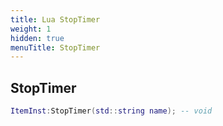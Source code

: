 ```yaml
---
title: Lua StopTimer
weight: 1
hidden: true
menuTitle: StopTimer
---
```

## StopTimer
```lua
ItemInst:StopTimer(std::string name); -- void
```